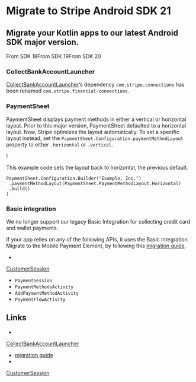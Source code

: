 # Migrate to Stripe Android SDK 21

## Migrate your Kotlin apps to our latest Android SDK major version.

From SDK 18From SDK 19From SDK 20
### CollectBankAccountLauncher

[CollectBankAccountLauncher](https://github.com/stripe/stripe-android/blob/f3233f35b2a7ec545042137604a2c5efa71d3151/payments-core/src/main/java/com/stripe/android/payments/bankaccount/CollectBankAccountLauncher.kt)’s
dependency `com.stripe.connections` has been renamed
`com.stripe.financial-connections`.

### PaymentSheet

PaymentSheet displays payment methods in either a vertical or horizontal layout.
Prior to this major version, PaymentSheet defaulted to a horizontal layout. Now,
Stripe optimizes the layout automatically. To set a specific layout instead, set
the `PaymentSheet.Configuration.paymentMethodLayout` property to either
`.horizontal` or `.vertical`.

!

This example code sets the layout back to horizontal, the previous default.

```
PaymentSheet.Configuration.Builder("Example, Inc.")
 .paymentMethodLayout(PaymentSheet.PaymentMethodLayout.Horizontal)
 .build()
)
```

### Basic integration

We no longer support our legacy Basic Integration for collecting credit card and
wallet payments.

If your app relies on any of the following APIs, it uses the Basic Integration.
Migrate to the Mobile Payment Element, by following this [migration
guide](https://docs.stripe.com/payments/mobile/migrating-to-mobile-payment-element-from-basic-integration).

-
[CustomerSession](https://github.com/stripe/stripe-android/blob/f3233f35b2a7ec545042137604a2c5efa71d3151/payments-core/src/main/java/com/stripe/android/CustomerSession.kt)
- `PaymentSession`
- `PaymentMethodsActivity`
- `AddPaymentMethodActivity`
- `PaymentFlowActivity`

## Links

-
[CollectBankAccountLauncher](https://github.com/stripe/stripe-android/blob/f3233f35b2a7ec545042137604a2c5efa71d3151/payments-core/src/main/java/com/stripe/android/payments/bankaccount/CollectBankAccountLauncher.kt)
- [migration
guide](https://docs.stripe.com/payments/mobile/migrating-to-mobile-payment-element-from-basic-integration)
-
[CustomerSession](https://github.com/stripe/stripe-android/blob/f3233f35b2a7ec545042137604a2c5efa71d3151/payments-core/src/main/java/com/stripe/android/CustomerSession.kt)